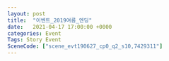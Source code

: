```yaml
---
layout: post
title:  "이벤트_2019여름_엔딩"
date:   2021-04-17 17:00:00 +0000
categories: Event
Tags: Story Event
SceneCode: ["scene_evt190627_cp0_q2_s10,7429311"]
---
```

